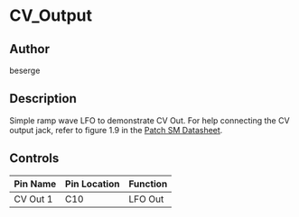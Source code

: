 # CV_Output

## Author

beserge

## Description

Simple ramp wave LFO to demonstrate CV Out.
For help connecting the CV output jack, refer to figure 1.9 in the [Patch SM Datasheet](https://github.com/electro-smith/DaisyPatchSM/blob/main/doc/datasheet/ES_Patch_SM_datasheet_v1.0.pdf).  
## Controls

| Pin Name | Pin Location | Function |
| --- | --- | --- |
| CV Out 1 | C10 | LFO Out |